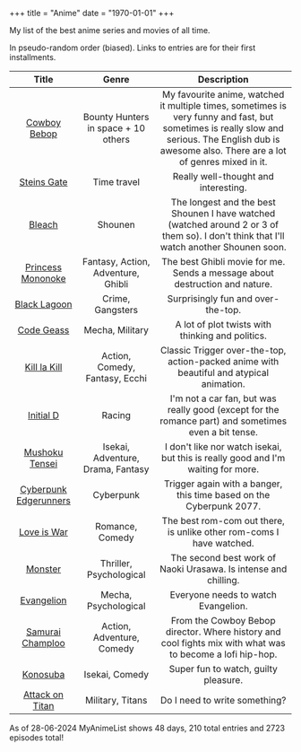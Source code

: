 +++
title = "Anime"
date = "1970-01-01"
+++

My list of the best anime series and movies of all time.
<!--more-->

In pseudo-random order (biased). Links to entries are for their first installments.

|  Title  |  Genre  |  Description  |
|:-------:|:-------:|:-------------:|
[Cowboy Bebop](https://myanimelist.net/anime/1/Cowboy_Bebop) | Bounty Hunters in space + 10 others | My favourite anime, watched it multiple times, sometimes is very funny and fast, but sometimes is really slow and serious. The English dub is awesome also. There are a lot of genres mixed in it.
[Steins Gate](https://myanimelist.net/anime/9253/Steins_Gate) | Time travel | Really well-thought and interesting.
[Bleach](https://myanimelist.net/anime/269/Bleach) | Shounen | The longest and the best Shounen I have watched (watched around 2 or 3 of them so). I don't think that I'll watch another Shounen soon.
[Princess Mononoke](https://myanimelist.net/anime/164/Mononoke_Hime) | Fantasy, Action, Adventure, Ghibli | The best Ghibli movie for me. Sends a message about destruction and nature.
[Black Lagoon](https://myanimelist.net/anime/889/Black_Lagoon) | Crime, Gangsters | Surprisingly fun and over-the-top.
[Code Geass](https://myanimelist.net/anime/1575/Code_Geass__Hangyaku_no_Lelouch) | Mecha, Military | A lot of plot twists with thinking and politics.
[Kill la Kill](https://myanimelist.net/anime/18679/Kill_la_Kill) | Action, Comedy, Fantasy, Ecchi | Classic Trigger over-the-top, action-packed anime with beautiful and atypical animation.
[Initial D](https://myanimelist.net/anime/185/Initial_D_First_Stage) | Racing | I'm not a car fan, but was really good (except for the romance part) and sometimes even a bit tense.
[Mushoku Tensei](https://myanimelist.net/anime/39535/Mushoku_Tensei__Isekai_Ittara_Honki_Dasu) | Isekai, Adventure, Drama, Fantasy | I don't like nor watch isekai, but this is really good and I'm waiting for more.
[Cyberpunk Edgerunners](https://myanimelist.net/anime/42310/Cyberpunk__Edgerunners) | Cyberpunk | Trigger again with a banger, this time based on the Cyberpunk 2077.
[Love is War](https://myanimelist.net/anime/37999/Kaguya-sama_wa_Kokurasetai__Tensai-tachi_no_Renai_Zunousen) | Romance, Comedy | The best rom-com out there, is unlike other rom-coms I have watched.
[Monster](https://myanimelist.net/anime/19/Monster) | Thriller, Psychological | The second best work of Naoki Urasawa. Is intense and chilling.
[Evangelion](https://myanimelist.net/anime/30/Shinseiki_Evangelion) | Mecha, Psychological | Everyone needs to watch Evangelion.
[Samurai Champloo](https://myanimelist.net/anime/205/Samurai_Champloo) | Action, Adventure, Comedy | From the Cowboy Bebop director. Where history and cool fights mix with what was to become a lofi hip-hop.
[Konosuba](https://myanimelist.net/anime/30831/Kono_Subarashii_Sekai_ni_Shukufuku_wo) | Isekai, Comedy | Super fun to watch, guilty pleasure.
[Attack on Titan](https://myanimelist.net/anime/16498/Shingeki_no_Kyojin) | Military, Titans | Do I need to write something?

As of 28-06-2024 MyAnimeList shows 48 days, 210 total entries and 2723 episodes total!
